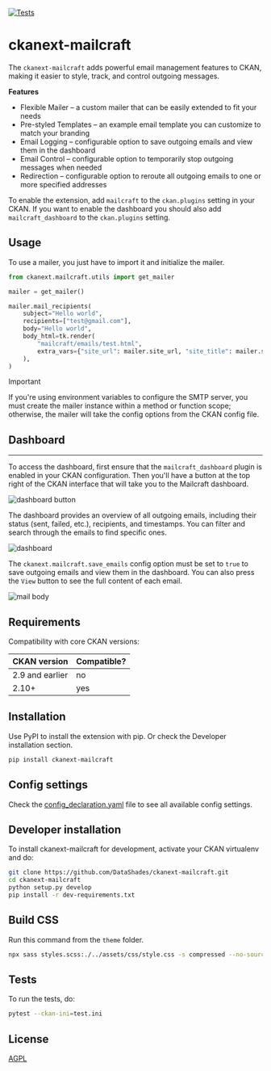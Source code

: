 [![Tests](https://github.com/DataShades/ckanext-mailcraft/actions/workflows/test.yml/badge.svg)](https://github.com/DataShades/ckanext-mailcraft/actions/workflows/test.yml)

# ckanext-mailcraft

The `ckanext-mailcraft` adds powerful email management features to CKAN, making it easier to style, track, and control outgoing messages.

**Features**
- Flexible Mailer – a custom mailer that can be easily extended to fit your needs
- Pre-styled Templates – an example email template you can customize to match your branding
- Email Logging – configurable option to save outgoing emails and view them in the dashboard
- Email Control – configurable option to temporarily stop outgoing messages when needed
- Redirection – configurable option to reroute all outgoing emails to one or more specified addresses

To enable the extension, add `mailcraft` to the `ckan.plugins` setting in your CKAN.
If you want to enable the dashboard you should also add `mailcraft_dashboard` to the `ckan.plugins` setting.

## Usage
To use a mailer, you just have to import it and initialize the mailer.

```python
from ckanext.mailcraft.utils import get_mailer

mailer = get_mailer()

mailer.mail_recipients(
    subject="Hello world",
    recipients=["test@gmail.com"],
    body="Hello world",
    body_html=tk.render(
        "mailcraft/emails/test.html",
        extra_vars={"site_url": mailer.site_url, "site_title": mailer.site_title},
    ),
)
```

> [!IMPORTANT]
> If you're using environment variables to configure the SMTP server, you must create the mailer instance within a method or function scope; otherwise, the mailer will take the config options from the CKAN config file.

## Dashboard
****
To access the dashboard, first ensure that the `mailcraft_dashboard` plugin is enabled in your CKAN configuration. Then you'll have a button at the top right of the CKAN interface that will take you to the Mailcraft dashboard.

![dashboard button](doc/button.png)

The dashboard provides an overview of all outgoing emails, including their status (sent, failed, etc.), recipients, and timestamps. You can filter and search through the emails to find specific ones.

![dashboard](doc/dashboard.png)

The `ckanext.mailcraft.save_emails` config option must be set to `true` to save outgoing emails and view them in the dashboard. You can also press the `View` button to see the full content of each email.

![mail body](doc/body.png)

## Requirements

Compatibility with core CKAN versions:

| CKAN version    | Compatible?   |
| --------------- | ------------- |
| 2.9 and earlier | no            |
| 2.10+           | yes           |


## Installation

Use PyPI to install the extension with pip. Or check the Developer installation section.

```sh
pip install ckanext-mailcraft
```

## Config settings

Check the [config_declaration.yaml](ckanext/mailcraft/config_declaration.yaml) file to see all available config settings.

## Developer installation

To install ckanext-mailcraft for development, activate your CKAN virtualenv and
do:

```sh
git clone https://github.com/DataShades/ckanext-mailcraft.git
cd ckanext-mailcraft
python setup.py develop
pip install -r dev-requirements.txt
```

## Build CSS

Run this command from the `theme` folder.

```sh
npx sass styles.scss:./../assets/css/style.css -s compressed --no-source-map
```

## Tests

To run the tests, do:
```sh
pytest --ckan-ini=test.ini
```

## License

[AGPL](https://www.gnu.org/licenses/agpl-3.0.en.html)
